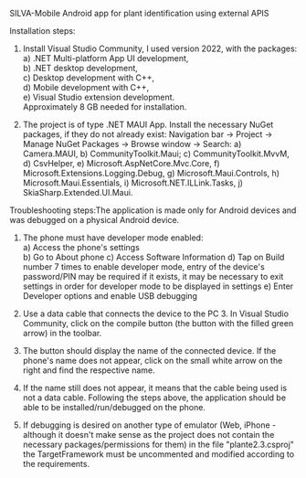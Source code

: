 SILVA-Mobile Android app for plant identification using external APIS

Installation steps:

1. Install Visual Studio Community, I used version 2022, with the packages:   
a) .NET Multi-platform App UI development,   
b) .NET desktop development,   
c) Desktop development with C++,   
d) Mobile development with C++,   
e) Visual Studio extension development.   
Approximately 8 GB needed for installation.

2. The project is of type .NET MAUI App.
Install the necessary NuGet packages, if they do not already exist: Navigation bar -> Project -> Manage NuGet Packages -> Browse window -> Search:
a) Camera.MAUI,
b) CommunityToolkit.Maui;
c) CommunityToolkit.MvvM,
d) CsvHelper,
e) Microsoft.AspNetCore.Mvc.Core,
f) Microsoft.Extensions.Logging.Debug,
g) Microsoft.Maui.Controls,
h) Microsoft.Maui.Essentials,
i) Microsoft.NET.ILLink.Tasks,
j) SkiaSharp.Extended.UI.Maui.

Troubleshooting steps:The application is made only for Android devices and was debugged on a physical Android device.
1. The phone must have developer mode enabled:   
a) Access the phone's settings   
b) Go to About phone
c) Access Software Information
d) Tap on Build number 7 times to enable developer mode, entry of the device's password/PIN may be required if it exists, it may be necessary to exit settings in order for developer mode to be displayed in settings
e) Enter Developer options and enable USB debugging

2. Use a data cable that connects the device to the PC 3. In Visual Studio Community, click on the compile button (the button with the filled green arrow) in the toolbar.
3. The button should display the name of the connected device. If the phone's name does not appear, click on the small white arrow on the right and find the respective name.
4. If the name still does not appear, it means that the cable being used is not a data cable. Following the steps above, the application should be able to be installed/run/debugged on the phone.
5. If debugging is desired on another type of emulator (Web, iPhone - although it doesn't make sense as the project does not contain the necessary packages/permissions for them) in the file "plante2.3.csproj" the TargetFramework must be uncommented and modified according to the requirements.



